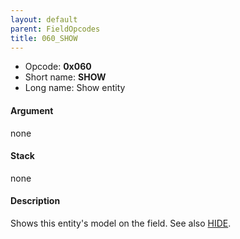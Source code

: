 ```yaml
---
layout: default
parent: FieldOpcodes
title: 060_SHOW
---
```


-   Opcode: **0x060**
-   Short name: **SHOW**
-   Long name: Show entity

#### Argument

none

#### Stack

none

#### Description

Shows this entity's model on the field. See also [HIDE](061_HIDE.md).
